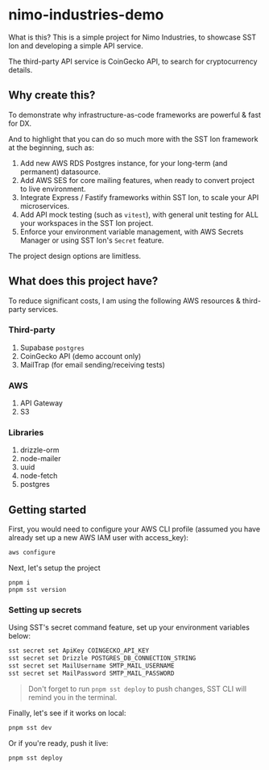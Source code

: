 # nimo-industries-demo

What is this? This is a simple project for Nimo Industries, to showcase SST Ion and developing a simple API service.

The third-party API service is CoinGecko API, to search for cryptocurrency details.

## Why create this?

To demonstrate why infrastructure-as-code frameworks are powerful & fast for DX.

And to highlight that you can do so much more with the SST Ion framework at the beginning, such as:

1. Add new AWS RDS Postgres instance, for your long-term (and permanent) datasource.
2. Add AWS SES for core mailing features, when ready to convert project to live environment.
3. Integrate Express / Fastify frameworks within SST Ion, to scale your API microservices.
4. Add API mock testing (such as `vitest`), with general unit testing for ALL your workspaces in the SST Ion project.
5. Enforce your environment variable management, with AWS Secrets Manager or using SST Ion's `Secret` feature.

The project design options are limitless.

## What does this project have?

To reduce significant costs, I am using the following AWS resources & third-party services.

### Third-party

1. Supabase `postgres`
2. CoinGecko API (demo account only)
3. MailTrap (for email sending/receiving tests)

### AWS

1. API Gateway
2. S3

### Libraries

1. drizzle-orm
2. node-mailer
3. uuid
4. node-fetch
5. postgres

## Getting started

First, you would need to configure your AWS CLI profile (assumed you have already set up a new AWS IAM user with access_key):

```bash
aws configure
```

Next, let's setup the project

```
pnpm i
pnpm sst version
```

### Setting up secrets

Using SST's secret command feature, set up your environment variables below:

```bash
sst secret set ApiKey COINGECKO_API_KEY
sst secret set Drizzle POSTGRES_DB_CONNECTION_STRING
sst secret set MailUsername SMTP_MAIL_USERNAME
sst secret set MailPassword SMTP_MAIL_PASSWORD
```

> Don't forget to run `pnpm sst deploy` to push changes, SST CLI will remind you in the terminal.

Finally, let's see if it works on local:

```bash
pnpm sst dev
```

Or if you're ready, push it live:

```bash
pnpm sst deploy
```
